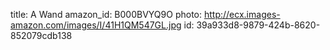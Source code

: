 title: A Wand
amazon_id: B000BVYQ9O
photo: http://ecx.images-amazon.com/images/I/41H1QM547GL.jpg
id: 39a933d8-9879-424b-8620-852079cdb138
